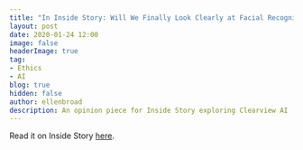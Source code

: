 ```yaml
---
title: "In Inside Story: Will We Finally Look Clearly at Facial Recognition Technology?"
layout: post
date: 2020-01-24 12:00
image: false
headerImage: true
tag:
- Ethics
- AI
blog: true
hidden: false
author: ellenbroad
description: An opinion piece for Inside Story exploring Clearview AI
---
```


Read it on Inside Story [here](https://insidestory.org.au/will-we-finally-look-clearly-at-facial-recognition-technology/).
